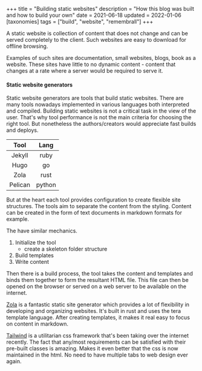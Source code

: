 +++
title = "Building static websites"
description = "How this blog was built and how to build your own"
date = 2021-06-18
updated = 2022-01-06
[taxonomies]
tags = ["build", "website", "remembrall"]
+++

A static website is collection of content that does not change and can be served completely to the client. Such websites are easy to download for offline browsing.

<!-- more -->

Examples of such sites are documentation, small websites, blogs, book as a website. These sites have little to no dynamic content - content that changes at a rate where a server would be required to serve it.

#### Static website generators

Static website generators are tools that build static websites. There are many tools nowadays implemented in various languages both interpreted and compiled. Building static websites is not a critical task in the view of the user. That's why tool performance is not the main criteria for choosing the right tool. But nonetheless the authors/creators would appreciate fast builds and deploys.

|  Tool   |  Lang  |
| :-----: | :----: |
| Jekyll  |  ruby  |
|  Hugo   |   go   |
|  Zola   |  rust  |
| Pelican | python |

But at the heart each tool provides configuration to create flexible site structures. The tools aim to separate the content from the styling. Content can be created in the form of text documents in markdown formats for example.

The have similar mechanics.

1. Initialize the tool
   - create a skeleton folder structure
2. Build templates
3. Write content

Then there is a build process, the tool takes the content and templates and binds them together to form the resultant HTML file. This file can then be opened on the browser or served on a web server to be available on the internet.

[Zola](https://www.getzola.org/) is a fantastic static site generator which provides a lot of flexibility in developing and organizing websites. It's built in rust and uses the tera template language. After creating templates, it makes it real easy to focus on content in markdown.

[Tailwind](https://tailwindcss.com/) is a utilitarian css framework that's been taking over the internet recently. The fact that any/most requirements can be satisfied with their pre-built classes is amazing. Makes it even better that the css is now maintained in the html. No need to have multiple tabs to web design ever again.
